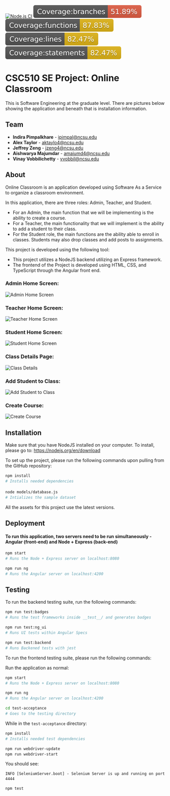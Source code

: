 [![Node.js CI](https://github.ncsu.edu/Online-Classroom-SE510/CSC510-SE-Project/actions/workflows/node.js.yml/badge.svg)](https://github.ncsu.edu/Online-Classroom-SE510/CSC510-SE-Project/actions/workflows/node.js.yml)
![Branches](coverage/badge-branches.svg)
![Functions](coverage/badge-functions.svg)
![Lines](coverage/badge-lines.svg)
![Statements](coverage/badge-statements.svg)

# CSC510 SE Project: Online Classroom
This is Software Engineering at the graduate level. There are pictures below showing the application and beneath that is installation information.

## Team

* **Indira Pimpalkhare** - ipimpal@ncsu.edu
* **Alex Taylor** - aktaylo4@ncsu.edu
* **Jeffrey Zeng** - jzeng4@ncsu.edu
* **Aishwarya Majumdar** - amajumd4@ncsu.edu
* **Vinay Vobbilichetty** - vvobbil@ncsu.edu

## About

Online Classroom is an application developed using Software As a Service to organize a classroom environment. 

In this application, there are three roles: Admin, Teacher, and Student. 
- For an Admin, the main function that we will be implementing is the ability to create a course. 
- For a Teacher, the main functionality that we will implement is the ability to add a student to their class.
- For the Student role, the main functions are the ability able to enroll in classes. Students may also drop classes and add posts to assignments. 

This project is developed using the following tool:
- This project utilizes a NodeJS backend utilizing an Express framework.
- The frontend of the Project is developed using HTML, CSS, and TypeScript through the Angular front end.

### Admin Home Screen:
![Admin Home Screen](https://github.com/alex-taylor458/CSC510-SoftwareEngineering/assets/40243091/2a517466-a32a-40d8-bdbc-3d47143b6401)

### Teacher Home Screen:
![Teacher Home Screen](https://github.com/alex-taylor458/CSC510-SoftwareEngineering/assets/40243091/e13c85b2-f904-4711-aa61-e779361fa5c6)

### Student Home Screen:
![Student Home Screen](https://github.com/alex-taylor458/CSC510-SoftwareEngineering/assets/40243091/4fc9178f-1f59-47b0-a6ff-33dc15abb259)

### Class Details Page:
![Class Details](https://github.com/alex-taylor458/CSC510-SoftwareEngineering/assets/40243091/e50efc09-e86b-4818-a72d-e6c26f76f5d4)

### Add Student to Class:
![Add Student to Class](https://github.com/alex-taylor458/CSC510-SoftwareEngineering/assets/40243091/0ef1862f-fe30-47da-8dc8-5436471859ae)

### Create Course:
![Create Course](https://github.com/alex-taylor458/CSC510-SoftwareEngineering/assets/40243091/683a9405-f0a0-44d8-931c-1809bd0ed72f)

## Installation
Make sure that you have NodeJS installed on your computer. To install, please go to:
https://nodejs.org/en/download

To set up the project, please run the following commands upon pulling from the GitHub repository:
```bash
npm install
# Installs needed dependencies

node models/database.js
# Intializes the sample dataset

```
All the assets for this project use the latest versions.

## Deployment
#### To run this application, two servers need to be run simultaneously - Angular (front-end) and Node + Express (back-end)

``` bash
npm start
# Runs the Node + Express server on localhost:8080
```

``` bash
npm run ng
# Runs the Angular server on localhost:4200
```

## Testing
To run the backend testing suite, run the following commands:

``` bash
npm run test:badges
# Runs the test frameworks inside __test__/ and generates badges
```

```bash
npm run test:ng_ui
# Runs UI tests within Angular Specs
```

```bash
npm run test:backend
# Runs Backened tests with jest
```

To run the frontend testing suite, please run the following commands:

Run the application as normal:
``` bash
npm start
# Runs the Node + Express server on localhost:8080
```

``` bash
npm run ng
# Runs the Angular server on localhost:4200
```

```bash
cd test-acceptance
# Goes to the testing directory
```
While in the `test-acceptance` directory:
```bash
npm install
# Installs needed test dependencies
```
```bash
npm run webdriver-update
npm run webdriver-start
````
You should see:

    INFO [SeleniumServer.boot] - Selenium Server is up and running on port 4444
```bash
npm test
````

